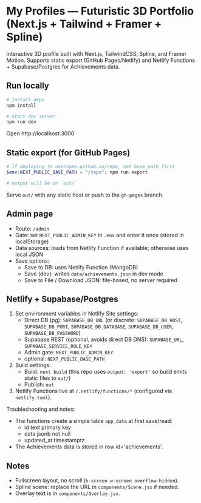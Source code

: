 # My Profiles — Futuristic 3D Portfolio (Next.js + Tailwind + Framer + Spline)

Interactive 3D profile built with Next.js, TailwindCSS, Spline, and Framer Motion. Supports static export (GitHub Pages/Netlify) and Netlify Functions + Supabase/Postgres for Achievements data.

## Run locally

```powershell
# Install deps
npm install

# Start dev server
npm run dev
```

Open http://localhost:3000

## Static export (for GitHub Pages)

```powershell
# If deploying to username.github.io/repo, set base path first
$env:NEXT_PUBLIC_BASE_PATH = "/repo"; npm run export

# output will be in `out/`
```

Serve `out/` with any static host or push to the `gh-pages` branch.

## Admin page
- Route: `/admin`
- Gate: set `NEXT_PUBLIC_ADMIN_KEY` in `.env` and enter it once (stored in localStorage)
- Data sources: loads from Netlify Function if available; otherwise uses local JSON
- Save options:
  - Save to DB: uses Netlify Function (MongoDB)
  - Save (dev): writes `data/achievements.json` in dev mode
  - Save to File / Download JSON: file-based, no server required

## Netlify + Supabase/Postgres
1) Set environment variables in Netlify Site settings:
	- Direct DB (pg): `SUPABASE_DB_URL` (or discrete: `SUPABASE_DB_HOST`, `SUPABASE_DB_PORT`, `SUPABASE_DB_DATABASE`, `SUPABASE_DB_USER`, `SUPABASE_DB_PASSWORD`)
	- Supabase REST (optional, avoids direct DB DNS): `SUPABASE_URL`, `SUPABASE_SERVICE_ROLE_KEY`
	- Admin gate: `NEXT_PUBLIC_ADMIN_KEY`
	- optional: `NEXT_PUBLIC_BASE_PATH`
2) Build settings:
	- Build: `next build` (this repo uses `output: 'export'` so build emits static files to `out/`)
	- Publish: `out`
3) Netlify Functions live at `/.netlify/functions/*` (configured via `netlify.toml`).

Troubleshooting and notes:
- The functions create a simple table `app_data` at first save/read:
	- id text primary key
	- data jsonb not null
	- updated_at timestamptz
- The Achievements data is stored in row id='achievements'.

## Notes
- Fullscreen layout, no scroll (`h-screen w-screen overflow-hidden`).
- Spline scene: replace the URL in `components/Scene.jsx` if needed.
- Overlay text is in `components/Overlay.jsx`.